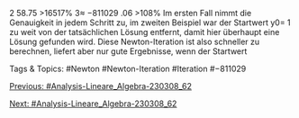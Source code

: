 2 58.75 >16517%
3≈ −811029 .06 >108%
Im ersten Fall nimmt die Genauigkeit in jedem Schritt zu, im zweiten Beispiel war der Startwert y0= 1
zu weit von der tatsächlichen Lösung entfernt, damit hier überhaupt eine Lösung gefunden wird. Diese
Newton-Iteration ist also schneller zu berechnen, liefert aber nur gute Ergebnisse, wenn der Startwert

   Tags & Topics:
   #Newton
   #Newton-Iteration
   #Iteration
   #−811029

[Previous: #Analysis-Lineare_Algebra-230308_62](Analysis-Lineare_Algebra-230308_62.md)

[Next: #Analysis-Lineare_Algebra-230308_62](Analysis-Lineare_Algebra-230308_62.md)